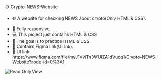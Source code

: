 🪙 Crypto-NEWS-Website
- 🌐 A website for checking NEWS about crypto(Only HTML & CSS).
<br></br>
- 📱 Fully responsive.
- 💻 This project just contains HTML & CSS.
- 🎯 The goal is to practice HTML & CSS.
- 🔗 Contains Figma link(UI link).
- 🔗 UI link: https://www.figma.com/file/myJ1VviTn3WUIZA1dVucq1/Crypto-NEWS-Website?node-id=0%3A1


![Read Only View](https://user-images.githubusercontent.com/79444570/195703291-d4648e04-f3fb-48a9-b794-ca937727c3ae.png)

